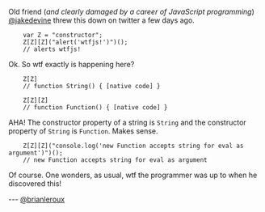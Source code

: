 Old friend (_and clearly damaged by a career of JavaScript programming_) [@jakedevine](http://twitter.com/jakedevine) threw this down on twitter a few days ago.

```
    var Z = "constructor"; 
    Z[Z][Z]("alert('wtfjs!')")();
    // alerts wtfjs!
```

Ok. So wtf exactly is happening here?

```
    Z[Z]
    // function String() { [native code] }

    Z[Z][Z]
    // function Function() { [native code] }
```

AHA! The constructor property of a string is `String` and the constructor property of `String` is `Function`. Makes sense.

```
    Z[Z][Z]("console.log('new Function accepts string for eval as argument')")();
    // new Function accepts string for eval as argument
```

Of course. One wonders, as usual, wtf the programmer was up to when he discovered this!

--- [@brianleroux](http://twitter.com/brianleroux)